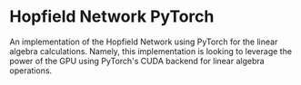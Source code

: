 # Hopfield Network PyTorch

An implementation of the Hopfield Network using PyTorch for the linear algebra calculations. Namely, this implementation is looking to leverage the power of the GPU using PyTorch's CUDA backend for linear algebra operations.